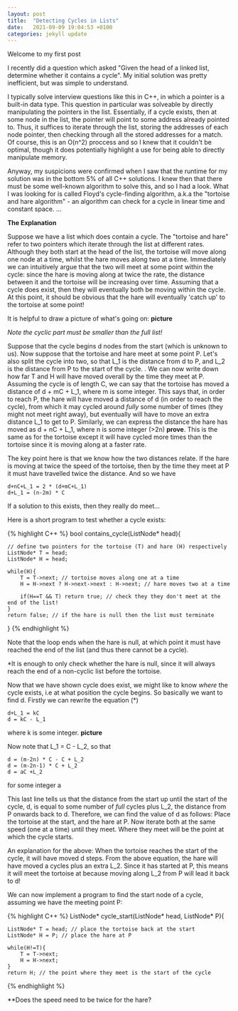 ```yaml
---
layout: post
title:  "Detecting Cycles in Lists"
date:   2021-09-09 19:04:53 +0100
categories: jekyll update
---
```


Welcome to my first post

I recently did a question which asked "Given the head of a linked list, determine whether it contains a cycle". My initial solution was pretty inefficient, but was simple to understand. 

I typically solve interview questions like this in C++, in which a pointer is a built-in data type. This question in particular was solveable by directly manipulating the pointers in the list. Essentially, if a cycle exists, then at some node in the list, the pointer will point to some address already pointed to. Thus, it suffices to iterate through the list, storing the addresses of each node pointer, then checking through all the stored addresses for a match. Of course, this is an O(n^2) proccess and so I knew that it couldn't be optimal, though it does potentially highlight a use for being able to directly manipulate memory.

Anyway, my suspicions were confirmed when I saw that the runtime for my solution was in the bottom 5% of all C++ solutions. I knew then that there must be some well-known algorithm to solve this, and so I had a look. What I was looking for is called Floyd's cycle-finding algorithm, a.k.a the "tortoise and hare algorithm" - an algorithm can check for a cycle in linear time and constant space.  ...

**The Explanation**

Suppose we have a list which does contain a cycle. The "tortoise and hare" refer to two pointers which iterate through the list at different rates. Although they both start at the head of the list, the tortoise will move along one node at a time, whilst the hare moves along two at a time. Immediately we can intuitively argue that the two will meet at some point within the cycle: since the hare is moving along at twice the rate, the distance between it and the tortoise will be increasing over time. Assuming that a cycle does exist, then they will eventually both be moving within the cycle. At this point, it should be obvious that the hare will eventually 'catch up' to the tortoise at some point! 


It is helpful to draw a picture of what's going on: 
**picture** 



*Note the cyclic part must be smaller than the full list!*

Suppose that the cycle begins d nodes from the start (which is unknown to us). Now suppose that the tortoise and hare meet at some point P. Let's also split the cycle into two, so that L_1 is the distance from d to P, and L_2 is the distance from P to the start of the cycle. . We can now write down how far T and H will have moved overall by the time they meet at P. Assuming the cycle is of length C, we can say that the tortoise has moved a distance of d + mC + L_1, where m is some integer. This says that, in order to reach P, the hare will have moved a distance of d (in order to reach the cycle), from which it may cycled around *fully* some number of times (they might not meet right away), but eventually will have to move an extra distance L_1 to get to P. Similarly, we can express the distance the hare has moved as d + nC + L_1, where n is some integer (>2n) **prove**. This is the same as for the tortoise except it will have cycled more times than the tortoise since it is moving along at a faster rate. 

The key point here is that we know how the two distances relate. If the hare is moving at twice the speed of the tortoise, then by the time they meet at P it must have travelled twice the distance. And so we have

    d+nC+L_1 = 2 * (d+mC+L_1)
    d+L_1 = (n-2m) * C                

If a solution to this exists, then they really do meet...

Here is a short program to test whether a cycle exists:

{% highlight C++ %}
bool contains_cycle(ListNode* head){

    // define two pointers for the tortoise (T) and hare (H) respectively
    ListNode* T = head;
    ListNode* H = head;

    while(H){
        T = T->next; // tortoise moves along one at a time
        H = H->next ? H->next->next : H->next; // hare moves two at a time 
        
        if(H==T && T) return true; // check they they don't meet at the end of the list!
    }
    return false; // if the hare is null then the list must terminate
}
{% endhighlight %}

Note that the loop ends when the hare is null, at which point it must have reached the end of the list (and thus there cannot be a cycle). 

*It is enough to only check whether the hare is null, since it will always reach the end of a non-cyclic list before the tortoise.


Now that we have shown cycle does exist, we might like to know *where* the cycle exists, i.e at what position the cycle begins. So basically we want to find d. Firstly we can rewrite the equation (*)

    d+L_1 = kC  
    d = kC - L_1
    
where k is some integer.  **picture**

Now note that L_1 = C - L_2, so that 

    d = (m-2n) * C - C + L_2
    d = (m-2n-1) * C + L_2
    d = aC +L_2   
  
  for some integer a
    
This last line tells us that the distance from the start up until the start of the cycle, d, is equal to some number of *full* cycles plus L_2, the distance from P onwards back to d. Therefore, we can find the value of d as follows: Place the tortoise at the start, and the hare at P. Now iterate both at the same speed (one at a time) until they meet. Where they meet will be the point at which the cycle starts.

An explanation for the above: When the tortoise reaches the start of the cycle, it will have moved d steps. From the above equation, the hare will have moved a cycles plus an extra L_2. Since it has started at P, this means it will meet the tortoise at because moving along L_2 from P will lead it back to d! 

We can now implement a program to find the start node of a cycle, assuming we have the meeting point P:

{% highlight C++ %}
ListNode* cycle_start(ListNode* head, ListNode* P){

    ListNode* T = head; // place the tortoise back at the start
    ListNode* H = P; // place the hare at P

    while(H!=T){
        T = T->next;
        H = H->next; 
    }
    return H; // the point where they meet is the start of the cycle
{% endhighlight %}


**Does the speed need to be twice for the hare?
